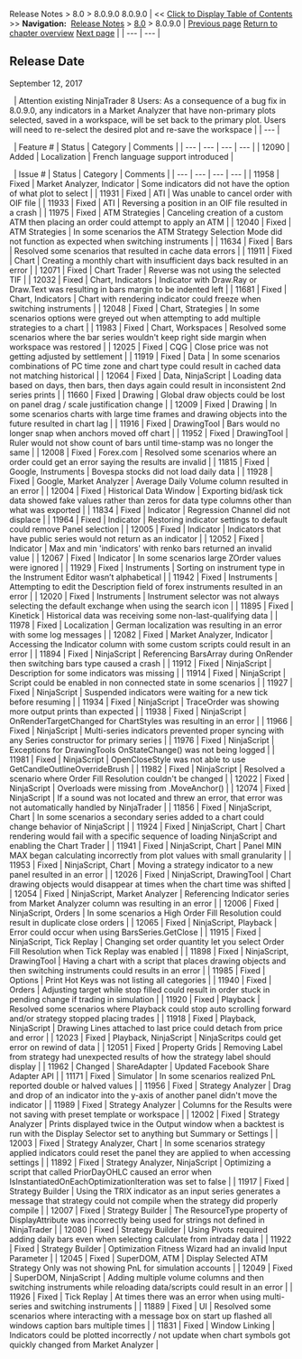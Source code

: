 ﻿

Release Notes > 8.0 > 8.0.9.0
8.0.9.0
| << [Click to Display Table of Contents](8_0_9_0.md) >> **Navigation:**     [Release Notes](release_notes-1.md) > [8.0](8_0-1.md) > 8.0.9.0 | [Previous page](8_0_10_0-1.md) [Return to chapter overview](8_0-1.md) [Next page](8_0_8_0-1.md) |
| --- | --- |
## Release Date

September 12, 2017

 
| Attention existing NinjaTrader 8 Users: As a consequence of a bug fix in 8.0.9.0, any indicators in a Market Analyzer that have non-primary plots selected, saved in a workspace, will be set back to the primary plot. Users will need to re-select the desired plot and re-save the workspace |
| --- |

 
| Feature # | Status | Category | Comments |
| --- | --- | --- | --- |
| 12090 | Added | Localization | French language support introduced |

 
| Issue # | Status | Category | Comments |
| --- | --- | --- | --- |
| 11958 | Fixed | Market Analyzer, Indicator | Some indicators did not have the option of what plot to select |
| 11931 | Fixed | ATI | Was unable to cancel order with OIF file |
| 11933 | Fixed | ATI | Reversing a position in an OIF file resulted in a crash |
| 11975 | Fixed | ATM Strategies | Canceling creation of a custom ATM then placing an order could attempt to apply an ATM |
| 12040 | Fixed | ATM Strategies | In some scenarios the ATM Strategy Selection Mode did not function as expected when switching instruments |
| 11634 | Fixed | Bars | Resolved some scenarios that resulted in cache data errors |
| 11911 | Fixed | Chart | Creating a monthly chart with insufficient days back resulted in an error |
| 12071 | Fixed | Chart Trader | Reverse was not using the selected TIF |
| 12032 | Fixed | Chart, Indicators | Indicator with Draw.Ray or Draw.Text was resulting in bars margin to be indented left |
| 11681 | Fixed | Chart, Indicators | Chart with rendering indicator could freeze when switching instruments |
| 12048 | Fixed | Chart, Strategies | In some scenarios options were greyed out when attempting to add multiple strategies to a chart |
| 11983 | Fixed | Chart, Workspaces | Resolved some scenarios where the bar series wouldn't keep right side margin when workspace was restored |
| 12025 | Fixed | CQG | Close price was not getting adjusted by settlement |
| 11919 | Fixed | Data | In some scenarios combinations of PC time zone and chart type could result in cached data not matching historical |
| 12064 | Fixed | Data, NinjaScript | Loading data based on days, then bars, then days again could result in inconsistent 2nd series prints |
| 11660 | Fixed | Drawing | Global draw objects could be lost on panel drag / scale justification change |
| 12009 | Fixed | Drawing | In some scenarios charts with large time frames and drawing objects into the future resulted in chart lag |
| 11916 | Fixed | DrawingTool | Bars would no longer snap when anchors moved off chart |
| 11952 | Fixed | DrawingTool | Ruler would not show count of bars until time-stamp was no longer the same |
| 12008 | Fixed | Forex.com | Resolved some scenarios where an order could get an error saying the results are invalid |
| 11815 | Fixed | Google, Instruments | Bovespa stocks did not load daily data |
| 11928 | Fixed | Google, Market Analyzer | Average Daily Volume column resulted in an error |
| 12004 | Fixed | Historical Data Window | Exporting bid/ask tick data showed fake values rather than zeros for data type columns other than what was exported |
| 11834 | Fixed | Indicator | Regression Channel did not displace |
| 11964 | Fixed | Indicator | Restoring indicator settings to default could remove Panel selection |
| 12005 | Fixed | Indicator | Indicators that have public series would not return as an indicator |
| 12052 | Fixed | Indicator | Max and min 'indicators' with renko bars returned an invalid value |
| 12067 | Fixed | Indicator | In some scenarios large ZOrder values were ignored |
| 11929 | Fixed | Instruments | Sorting on instrument type in the Instrument Editor wasn’t alphabetical |
| 11942 | Fixed | Instruments | Attempting to edit the Description field of forex instruments resulted in an error |
| 12020 | Fixed | Instruments | Instrument selector was not always selecting the default exchange when using the search icon |
| 11895 | Fixed | Kinetick | Historical data was receiving some non-last-qualifying data |
| 11978 | Fixed | Localization | German localization was resulting in an error with some log messages |
| 12082 | Fixed | Market Analyzer, Indicator | Accessing the Indicator column with some custom scripts could result in an error |
| 11894 | Fixed | NinjaScript | Referencing BarsArray during OnRender then switching bars type caused a crash |
| 11912 | Fixed | NinjaScript | Description for some indicators was missing |
| 11914 | Fixed | NinjaScript | Script could be enabled in non connected state in some scenarios |
| 11927 | Fixed | NinjaScript | Suspended indicators were waiting for a new tick before resuming |
| 11934 | Fixed | NinjaScript | TraceOrder was showing more output prints than expected |
| 11938 | Fixed | NinjaScript | OnRenderTargetChanged for ChartStyles was resulting in an error |
| 11966 | Fixed | NinjaScript | Multi-series indicators prevented proper syncing with any Series<T> constructor for primary series |
| 11976 | Fixed | NinjaScript | Exceptions for DrawingTools OnStateChange() was not being logged |
| 11981 | Fixed | NinjaScript | OpenCloseStyle was not able to use GetCandleOutlineOverrideBrush |
| 11982 | Fixed | NinjaScript | Resolved a scenario where Order Fill Resolution couldn't be changed |
| 12022 | Fixed | NinjaScript | Overloads were missing from <Anchor>.MoveAnchor() |
| 12074 | Fixed | NinjaScript | If a sound was not located and threw an error, that error was not automatically handled by NinjaTrader |
| 11856 | Fixed | NinjaScript, Chart | In some scenarios a secondary series added to a chart could change behavior of NinjaScript |
| 11924 | Fixed | NinjaScript, Chart | Chart rendering would fail with a specific sequence of loading NinjaScript and enabling the Chart Trader |
| 11941 | Fixed | NinjaScript, Chart | Panel MIN MAX began calculating incorrectly from plot values with small granularity |
| 11953 | Fixed | NinjaScript, Chart | Moving a strategy indicator to a new panel resulted in an error |
| 12026 | Fixed | NinjaScript, DrawingTool | Chart drawing objects would disappear at times when the chart time was shifted |
| 12054 | Fixed | NinjaScript, Market Analyzer | Referencing Indicator series from Market Analyzer column was resulting in an error |
| 12006 | Fixed | NinjaScript, Orders | In some scenarios a High Order Fill Resolution could result in duplicate close orders |
| 12065 | Fixed | NinjaScript, Playback | Error could occur when using BarsSeries.GetClose |
| 11915 | Fixed | NinjaScript, Tick Replay | Changing set order quantity let you select Order Fill Resolution when Tick Replay was enabled |
| 11898 | Fixed | NinjaScript, DrawingTool | Having a chart with a script that places drawing objects and then switching instruments could results in an error |
| 11985 | Fixed | Options | Print Hot Keys was not listing all categories |
| 11940 | Fixed | Orders | Adjusting target while stop filled could result in order stuck in pending change if trading in simulation |
| 11920 | Fixed | Playback | Resolved some scenarios where Playback could stop auto scrolling forward and/or strategy stopped placing trades |
| 11918 | Fixed | Playback, NinjaScript | Drawing Lines attached to last price could detach from price and error |
| 12023 | Fixed | Playback, NinjaScript | NinjaScritps could get error on rewind of data |
| 12051 | Fixed | Property Grids | Removing Label from strategy had unexpected results of how the strategy label should display |
| 11962 | Changed | ShareAdapter | Updated Facebook Share Adapter API |
| 11171 | Fixed | Simulator | In some scenarios realized PnL reported double or halved values |
| 11956 | Fixed | Strategy Analyzer | Drag and drop of an indicator into the y-axis of another panel didn't move the indicator |
| 11989 | Fixed | Strategy Analyzer | Columns for the Results were not saving with preset template or workspace |
| 12002 | Fixed | Strategy Analyzer | Prints displayed twice in the Output window when a backtest is run with the Display Selector set to anything but Summary or Settings |
| 12003 | Fixed | Strategy Analyzer, Chart | In some scenarios strategy applied indicators could reset the panel they are applied to when accessing settings |
| 11892 | Fixed | Strategy Analyzer, NinjaScript | Optimizing a script that called PriorDayOHLC caused an error when IsInstantiatedOnEachOptimizationIteration was set to false |
| 11917 | Fixed | Strategy Builder | Using the TRIX indicator as an input series generates a message that strategy could not compile when the strategy did properly compile |
| 12007 | Fixed | Strategy Builder | The ResourceType property of DisplayAttribute was incorrectly being used for strings not defined in NinjaTrader |
| 12080 | Fixed | Strategy Builder | Using Pivots required adding daily bars even when selecting calculate from intraday data |
| 11922 | Fixed | Strategy Builder | Optimization Fitness Wizard had an invalid Input Parameter |
| 12045 | Fixed | SuperDOM, ATM | Display Selected ATM Strategy Only was not showing PnL for simulation accounts |
| 12049 | Fixed | SuperDOM, NinjaScript | Adding multiple volume columns and then switching instruments while reloading data/scripts could result in an error |
| 11926 | Fixed | Tick Replay | At times there was an error when using multi-series and switching instruments |
| 11889 | Fixed | UI | Resolved some scenarios where interacting with a message box on start up flashed all windows caption bars multiple times |
| 11831 | Fixed | Window Linking | Indicators could be plotted incorrectly / not update when chart symbols got quickly changed from Market Analyzer |

